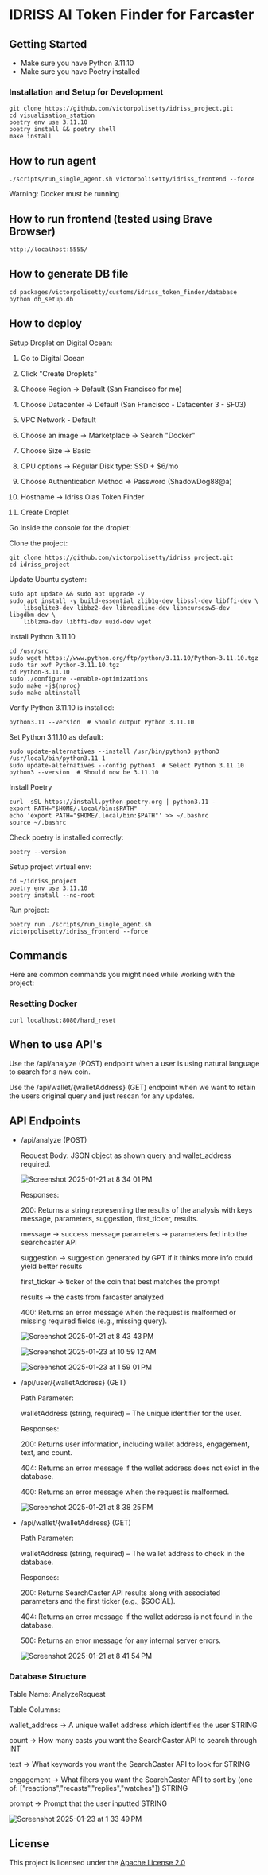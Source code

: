 # IDRISS AI Token Finder for Farcaster

## Getting Started

- Make sure you have Python 3.11.10
- Make sure you have Poetry installed

### Installation and Setup for Development

```shell
git clone https://github.com/victorpolisetty/idriss_project.git
cd visualisation_station
poetry env use 3.11.10
poetry install && poetry shell
make install
```

## How to run agent

```shell
./scripts/run_single_agent.sh victorpolisetty/idriss_frontend --force
```
Warning: Docker must be running

## How to run frontend (tested using Brave Browser)

```shell
http://localhost:5555/
```

## How to generate DB file

```shell
cd packages/victorpolisetty/customs/idriss_token_finder/database
python db_setup.db
```

## How to deploy

Setup Droplet on Digital Ocean:

1. Go to Digital Ocean

2. Click "Create Droplets"

3. Choose Region -> Default (San Francisco for me)

4. Choose Datacenter -> Default (San Francisco - Datacenter 3 - SF03)

5. VPC Network - Default

6. Choose an image -> Marketplace -> Search "Docker"

7. Choose Size -> Basic

8. CPU options -> Regular Disk type: SSD + $6/mo

9. Choose Authentication Method => Password (ShadowDog88@a)

10. Hostname -> Idriss Olas Token Finder

11. Create Droplet

Go Inside the console for the droplet:

Clone the project:
```shell
git clone https://github.com/victorpolisetty/idriss_project.git
cd idriss_project
```

Update Ubuntu system:
```shell
sudo apt update && sudo apt upgrade -y
sudo apt install -y build-essential zlib1g-dev libssl-dev libffi-dev \
    libsqlite3-dev libbz2-dev libreadline-dev libncursesw5-dev libgdbm-dev \
    liblzma-dev libffi-dev uuid-dev wget
```

Install Python 3.11.10
```shell
cd /usr/src
sudo wget https://www.python.org/ftp/python/3.11.10/Python-3.11.10.tgz
sudo tar xvf Python-3.11.10.tgz
cd Python-3.11.10
sudo ./configure --enable-optimizations
sudo make -j$(nproc)
sudo make altinstall
```

Verify Python 3.11.10 is installed:
```shell
python3.11 --version  # Should output Python 3.11.10
```

Set Python 3.11.10 as default:
```shell
sudo update-alternatives --install /usr/bin/python3 python3 /usr/local/bin/python3.11 1
sudo update-alternatives --config python3  # Select Python 3.11.10
python3 --version  # Should now be 3.11.10
```

Install Poetry
```shell
curl -sSL https://install.python-poetry.org | python3.11 -
export PATH="$HOME/.local/bin:$PATH"
echo 'export PATH="$HOME/.local/bin:$PATH"' >> ~/.bashrc
source ~/.bashrc
```

Check poetry is installed correctly:
```shell
poetry --version
```

Setup project virtual env:
```shell
cd ~/idriss_project
poetry env use 3.11.10
poetry install --no-root
```

Run project:
```shell
poetry run ./scripts/run_single_agent.sh victorpolisetty/idriss_frontend --force
```

## Commands

Here are common commands you might need while working with the project:

### Resetting Docker

```shell
curl localhost:8080/hard_reset
```

## When to use API's

Use the /api/analyze (POST) endpoint when a user is using natural language to search for a new coin.

Use the /api/wallet/{walletAddress} (GET) endpoint when we want to retain the users original query and just rescan for any updates.

## API Endpoints

- /api/analyze (POST)
  
  Request Body:
  JSON object as shown query and wallet_address required.
  
  ![Screenshot 2025-01-21 at 8 34 01 PM](https://github.com/user-attachments/assets/f6688ee8-7abf-4ed2-b0cb-cc44108206b5)

  Responses:
  
  200: Returns a string representing the results of the analysis with keys message, parameters, suggestion, first_ticker, results.

  message -> success message
  parameters -> parameters fed into the searchcaster API
  
  suggestion -> suggestion generated by GPT if it thinks more info could yield better results
  
  first_ticker -> ticker of the coin that best matches the prompt
  
  results -> the casts from farcaster analyzed
  
  400: Returns an error message when the request is malformed or missing required fields (e.g., missing query).

  ![Screenshot 2025-01-21 at 8 43 43 PM](https://github.com/user-attachments/assets/d2159bd8-3217-4185-b696-45a3e11151ab)

  ![Screenshot 2025-01-23 at 10 59 12 AM](https://github.com/user-attachments/assets/d2dc9b19-c598-43ad-a85e-51f15a97d53a)

  ![Screenshot 2025-01-23 at 1 59 01 PM](https://github.com/user-attachments/assets/9a211614-b97e-4709-ae0f-14d9cafcaf3b)

- /api/user/{walletAddress} (GET)
  
  Path Parameter:
  
  walletAddress (string, required) – The unique identifier for the user.
  
  Responses:
  
  200: Returns user information, including wallet address, engagement, text, and count.
  
  404: Returns an error message if the wallet address does not exist in the database.
  
  400: Returns an error message when the request is malformed.

  ![Screenshot 2025-01-21 at 8 38 25 PM](https://github.com/user-attachments/assets/f134974f-1bc7-4571-9499-19c1356672d4)

- /api/wallet/{walletAddress} (GET)

  Path Parameter:

  walletAddress (string, required) – The wallet address to check in the database.

  Responses:

  200: Returns SearchCaster API results along with associated parameters and the first ticker (e.g., $SOCIAL).
  
  404: Returns an error message if the wallet address is not found in the database.
  
  500: Returns an error message for any internal server errors.

  ![Screenshot 2025-01-21 at 8 41 54 PM](https://github.com/user-attachments/assets/874cc8ce-b937-4676-80b8-63afa4e62e16)

### Database Structure

Table Name: AnalyzeRequest

Table Columns:

wallet_address -> A unique wallet address which identifies the user STRING

count -> How many casts you want the SearchCaster API to search through INT

text -> What keywords you want the SearchCaster API to look for STRING

engagement -> What filters you want the SearchCaster API to sort by (one of: ["reactions","recasts","replies","watches"]) STRING

prompt -> Prompt that the user inputted STRING

![Screenshot 2025-01-23 at 1 33 49 PM](https://github.com/user-attachments/assets/a2c65f52-5dc7-4574-9b21-eb9bb02bc30f)

## License

This project is licensed under the [Apache License 2.0](https://www.apache.org/licenses/LICENSE-2.0)

